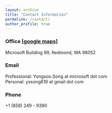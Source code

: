 ```yaml
---
layout: archive
title: "Contact Information"
permalink: /contact/
author_profile: true
---
```


### Office [[google maps]](https://https://goo.gl/maps/VYhX3k2zagF2)

Microsoft Building 99, Redmond, WA 98052

<!--
### Mailing Address

<address>
Yongsoo Song <br /> Microsoft Building 99 <br /> Redmond <br /> WA 98052, United States
</address> -->

### Email

Professional: Yongsoo.Song at microsoft dot com <br />
Personal: yssong618 at gmail dot com

### Phone

+1 (858) 249 - 9390